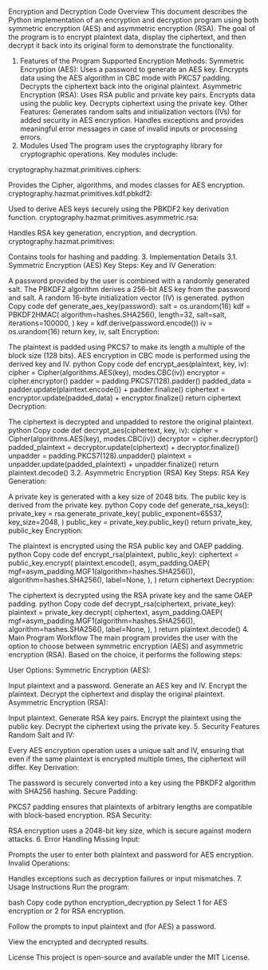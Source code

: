 Encryption and Decryption Code Overview
This document describes the Python implementation of an encryption and decryption program using both symmetric encryption (AES) and asymmetric encryption (RSA). The goal of the program is to encrypt plaintext data, display the ciphertext, and then decrypt it back into its original form to demonstrate the functionality.

1. Features of the Program
Supported Encryption Methods:
Symmetric Encryption (AES):
Uses a password to generate an AES key.
Encrypts data using the AES algorithm in CBC mode with PKCS7 padding.
Decrypts the ciphertext back into the original plaintext.
Asymmetric Encryption (RSA):
Uses RSA public and private key pairs.
Encrypts data using the public key.
Decrypts ciphertext using the private key.
Other Features:
Generates random salts and initialization vectors (IVs) for added security in AES encryption.
Handles exceptions and provides meaningful error messages in case of invalid inputs or processing errors.
2. Modules Used
The program uses the cryptography library for cryptographic operations. Key modules include:

cryptography.hazmat.primitives.ciphers:

Provides the Cipher, algorithms, and modes classes for AES encryption.
cryptography.hazmat.primitives.kdf.pbkdf2:

Used to derive AES keys securely using the PBKDF2 key derivation function.
cryptography.hazmat.primitives.asymmetric.rsa:

Handles RSA key generation, encryption, and decryption.
cryptography.hazmat.primitives:

Contains tools for hashing and padding.
3. Implementation Details
3.1. Symmetric Encryption (AES)
Key Steps:
Key and IV Generation:

A password provided by the user is combined with a randomly generated salt.
The PBKDF2 algorithm derives a 256-bit AES key from the password and salt.
A random 16-byte initialization vector (IV) is generated.
python
Copy code
def generate_aes_key(password):
    salt = os.urandom(16)
    kdf = PBKDF2HMAC(
        algorithm=hashes.SHA256(),
        length=32,
        salt=salt,
        iterations=100000,
    )
    key = kdf.derive(password.encode())
    iv = os.urandom(16)
    return key, iv, salt
Encryption:

The plaintext is padded using PKCS7 to make its length a multiple of the block size (128 bits).
AES encryption in CBC mode is performed using the derived key and IV.
python
Copy code
def encrypt_aes(plaintext, key, iv):
    cipher = Cipher(algorithms.AES(key), modes.CBC(iv))
    encryptor = cipher.encryptor()
    padder = padding.PKCS7(128).padder()
    padded_data = padder.update(plaintext.encode()) + padder.finalize()
    ciphertext = encryptor.update(padded_data) + encryptor.finalize()
    return ciphertext
Decryption:

The ciphertext is decrypted and unpadded to restore the original plaintext.
python
Copy code
def decrypt_aes(ciphertext, key, iv):
    cipher = Cipher(algorithms.AES(key), modes.CBC(iv))
    decryptor = cipher.decryptor()
    padded_plaintext = decryptor.update(ciphertext) + decryptor.finalize()
    unpadder = padding.PKCS7(128).unpadder()
    plaintext = unpadder.update(padded_plaintext) + unpadder.finalize()
    return plaintext.decode()
3.2. Asymmetric Encryption (RSA)
Key Steps:
RSA Key Generation:

A private key is generated with a key size of 2048 bits.
The public key is derived from the private key.
python
Copy code
def generate_rsa_keys():
    private_key = rsa.generate_private_key(
        public_exponent=65537,
        key_size=2048,
    )
    public_key = private_key.public_key()
    return private_key, public_key
Encryption:

The plaintext is encrypted using the RSA public key and OAEP padding.
python
Copy code
def encrypt_rsa(plaintext, public_key):
    ciphertext = public_key.encrypt(
        plaintext.encode(),
        asym_padding.OAEP(
            mgf=asym_padding.MGF1(algorithm=hashes.SHA256()),
            algorithm=hashes.SHA256(),
            label=None,
        ),
    )
    return ciphertext
Decryption:

The ciphertext is decrypted using the RSA private key and the same OAEP padding.
python
Copy code
def decrypt_rsa(ciphertext, private_key):
    plaintext = private_key.decrypt(
        ciphertext,
        asym_padding.OAEP(
            mgf=asym_padding.MGF1(algorithm=hashes.SHA256()),
            algorithm=hashes.SHA256(),
            label=None,
        ),
    )
    return plaintext.decode()
4. Main Program Workflow
The main program provides the user with the option to choose between symmetric encryption (AES) and asymmetric encryption (RSA). Based on the choice, it performs the following steps:

User Options:
Symmetric Encryption (AES):

Input plaintext and a password.
Generate an AES key and IV.
Encrypt the plaintext.
Decrypt the ciphertext and display the original plaintext.
Asymmetric Encryption (RSA):

Input plaintext.
Generate RSA key pairs.
Encrypt the plaintext using the public key.
Decrypt the ciphertext using the private key.
5. Security Features
Random Salt and IV:

Every AES encryption operation uses a unique salt and IV, ensuring that even if the same plaintext is encrypted multiple times, the ciphertext will differ.
Key Derivation:

The password is securely converted into a key using the PBKDF2 algorithm with SHA256 hashing.
Secure Padding:

PKCS7 padding ensures that plaintexts of arbitrary lengths are compatible with block-based encryption.
RSA Security:

RSA encryption uses a 2048-bit key size, which is secure against modern attacks.
6. Error Handling
Missing Input:

Prompts the user to enter both plaintext and password for AES encryption.
Invalid Operations:

Handles exceptions such as decryption failures or input mismatches.
7. Usage Instructions
Run the program:

bash
Copy code
python encryption_decryption.py
Select 1 for AES encryption or 2 for RSA encryption.

Follow the prompts to input plaintext and (for AES) a password.

View the encrypted and decrypted results.

License
This project is open-source and available under the MIT License.